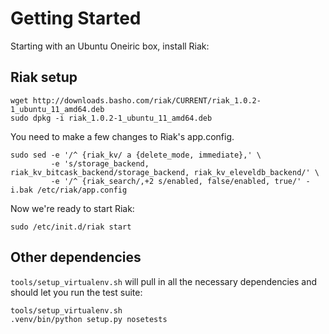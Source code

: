 # Getting Started #

Starting with an Ubuntu Oneiric box, install Riak:

## Riak setup ##

    wget http://downloads.basho.com/riak/CURRENT/riak_1.0.2-1_ubuntu_11_amd64.deb
	sudo dpkg -i riak_1.0.2-1_ubuntu_11_amd64.deb

You need to make a few changes to Riak's app.config.

    sudo sed -e '/^ {riak_kv/ a {delete_mode, immediate},' \
             -e 's/storage_backend, riak_kv_bitcask_backend/storage_backend, riak_kv_eleveldb_backend/' \
             -e '/^ {riak_search/,+2 s/enabled, false/enabled, true/' -i.bak /etc/riak/app.config

Now we're ready to start Riak:

    sudo /etc/init.d/riak start

## Other dependencies ##

`tools/setup_virtualenv.sh` will pull in all the necessary dependencies and should let you run the test suite:

    tools/setup_virtualenv.sh
	.venv/bin/python setup.py nosetests
